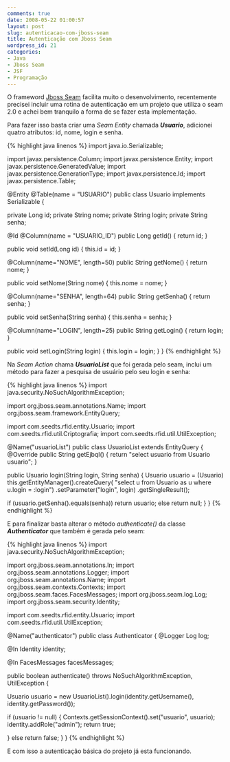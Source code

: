 ```yaml
---
comments: true
date: 2008-05-22 01:00:57
layout: post
slug: autenticacao-com-jboss-seam
title: Autenticação com Jboss Seam
wordpress_id: 21
categories:
- Java
- Jboss Seam
- JSF
- Programação
---
```


O frameword [Jboss Seam](http://www.seamframework.org/) facilita muito o desenvolvimento, recentemente precisei incluir uma rotina de autenticação em um projeto que utiliza o seam 2.0 e achei bem tranquilo a forma de se fazer esta implementação.

Para fazer isso basta criar uma _Seam Entity_ chamada **_Usuario_**, adicionei quatro atributos: id, nome, login e senha.

{% highlight java linenos %}
import java.io.Serializable;

import javax.persistence.Column;
import javax.persistence.Entity;
import javax.persistence.GeneratedValue;
import javax.persistence.GenerationType;
import javax.persistence.Id;
import javax.persistence.Table;

@Entity
@Table(name = "USUARIO")
public class Usuario implements Serializable {

private Long id;
private String nome;
private String login;
private String senha;

@Id
@Column(name = "USUARIO_ID")
public Long getId() {
return id;
}

public void setId(Long id) {
this.id = id;
}

@Column(name="NOME", length=50)
public String getNome() {
return nome;
}

public void setNome(String nome) {
this.nome = nome;
}

@Column(name="SENHA", length=64)
public String getSenha() {
return senha;
}

public void setSenha(String senha) {
this.senha = senha;
}

@Column(name="LOGIN", length=25)
public String getLogin() {
return login;
}

public void setLogin(String login) {
this.login = login;
}
}
{% endhighlight %}

<!-- more -->

Na _Seam Action_ chama **_UsuarioList_** que foi gerada pelo seam, inclui um método para fazer a pesquisa de usuário pelo seu login e senha:

{% highlight java linenos %}
import java.security.NoSuchAlgorithmException;

import org.jboss.seam.annotations.Name;
import org.jboss.seam.framework.EntityQuery;

import com.seedts.rfid.entity.Usuario;
import com.seedts.rfid.util.Criptografia;
import com.seedts.rfid.util.UtilException;

@Name("usuarioList")
public class UsuarioList extends EntityQuery {
@Override
public String getEjbql() {
return "select usuario from Usuario usuario";
}

public Usuario login(String login, String senha) {
Usuario usuario = (Usuario) this.getEntityManager().createQuery(
"select u from Usuario as u where u.login = :login")
.setParameter("login", login)
.getSingleResult();

if (usuario.getSenha().equals(senha))
return usuario;
else
return null;
}
}
{% endhighlight %}

E para finalizar basta alterar o método _authenticate()_ da classe **_Authenticator_** que também é gerada pelo seam:

{% highlight java linenos %}
import java.security.NoSuchAlgorithmException;

import org.jboss.seam.annotations.In;
import org.jboss.seam.annotations.Logger;
import org.jboss.seam.annotations.Name;
import org.jboss.seam.contexts.Contexts;
import org.jboss.seam.faces.FacesMessages;
import org.jboss.seam.log.Log;
import org.jboss.seam.security.Identity;

import com.seedts.rfid.entity.Usuario;
import com.seedts.rfid.util.UtilException;

@Name("authenticator")
public class Authenticator {
@Logger
Log log;

@In
Identity identity;

@In
FacesMessages facesMessages;

public boolean authenticate() throws NoSuchAlgorithmException, UtilException {

Usuario usuario = new UsuarioList().login(identity.getUsername(), identity.getPassword());

if (usuario != null) {
Contexts.getSessionContext().set("usuario", usuario);
identity.addRole("admin");
return true;

}
else
return false;
}
}
{% endhighlight %}

E com isso a autenticação básica do projeto já esta funcionando.
